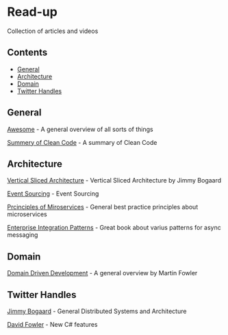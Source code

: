 # Read-up
Collection of articles and videos 


## Contents

- [General](#general)
- [Architecture](#architecture)
- [Domain](#domain)
- [Twitter Handles](#twitter-handles)

## General
[Awesome](https://github.com/sindresorhus/awesome) - A general overview of all sorts of things

[Summery of Clean Code](https://gist.github.com/wojteklu/73c6914cc446146b8b533c0988cf8d29) - A summary of Clean Code

## Architecture
[Vertical Sliced Architecture](https://jimmybogard.com/vertical-slice-architecture/) - Vertical Sliced Architecture by Jimmy Bogaard

[Event Sourcing](https://martinfowler.com/eaaDev/EventSourcing.html#:~:text=The%20fundamental%20idea%20of%20Event,as%20the%20application%20state%20itself) - Event Sourcing

[Prcinciples of Miroservices](https://www.youtube.com/watch?v=PFQnNFe27kU) - General best practice principles about microservices

[Enterprise Integration Patterns](https://www.enterpriseintegrationpatterns.com/patterns/messaging/index.html) - Great book about varius patterns for async messaging

## Domain
[Domain Driven Development](https://martinfowler.com/tags/domain%20driven%20design.html) - A general overview by Martin Fowler

## Twitter Handles

[Jimmy Bogaard](https://twitter.com/jbogard?lang=en) - General Distributed Systems and Architecture

[David Fowler](https://twitter.com/davidfowl?ref_src=twsrc%5Egoogle%7Ctwcamp%5Eserp%7Ctwgr%5Eauthor) - New C# features
